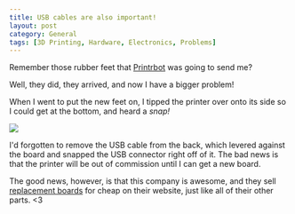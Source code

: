 ```yaml
---
title: USB cables are also important!
layout: post
category: General
tags: [3D Printing, Hardware, Electronics, Problems]
---
```


Remember those rubber feet that [Printrbot](twitter.com/printrbot) was going to send me? 

Well, they did, they arrived, and now I have a bigger problem!

When I went to put the new feet on, I tipped the printer over onto its side so I could get at the bottom, and heard a *snap!*

![](http://i.imgur.com/J9OSyr7.png)

I'd forgotten to remove the USB cable from the back, which levered against the board and snapped the USB connector right off of it. The bad news is that the printer will be out of commission until I can get a new board.

The good news, however, is that this company is awesome, and they sell [replacement boards](http://printrbot.com/shop/printrboard-rev-f/) for cheap on their website, just like all of their other parts. <3

